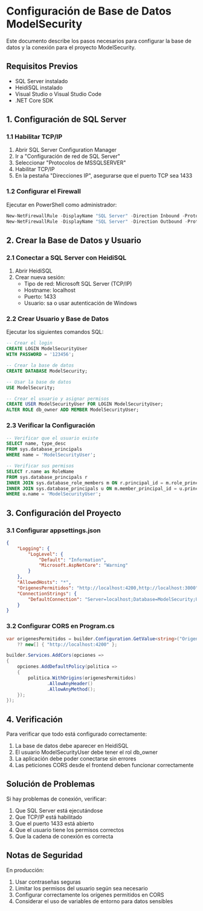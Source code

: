 # Configuración de Base de Datos ModelSecurity

Este documento describe los pasos necesarios para configurar la base de datos y la conexión para el proyecto ModelSecurity.

## Requisitos Previos

- SQL Server instalado
- HeidiSQL instalado
- Visual Studio o Visual Studio Code
- .NET Core SDK

## 1. Configuración de SQL Server

### 1.1 Habilitar TCP/IP
1. Abrir SQL Server Configuration Manager
2. Ir a "Configuración de red de SQL Server"
3. Seleccionar "Protocolos de MSSQLSERVER"
4. Habilitar TCP/IP
5. En la pestaña "Direcciones IP", asegurarse que el puerto TCP sea 1433

### 1.2 Configurar el Firewall
Ejecutar en PowerShell como administrador:
```powershell
New-NetFirewallRule -DisplayName "SQL Server" -Direction Inbound -Protocol TCP -LocalPort 1433 -Action Allow
New-NetFirewallRule -DisplayName "SQL Server" -Direction Outbound -Protocol TCP -LocalPort 1433 -Action Allow
```

## 2. Crear la Base de Datos y Usuario

### 2.1 Conectar a SQL Server con HeidiSQL
1. Abrir HeidiSQL
2. Crear nueva sesión:
   - Tipo de red: Microsoft SQL Server (TCP/IP)
   - Hostname: localhost
   - Puerto: 1433
   - Usuario: sa o usar autenticación de Windows

### 2.2 Crear Usuario y Base de Datos
Ejecutar los siguientes comandos SQL:
```sql
-- Crear el login
CREATE LOGIN ModelSecurityUser 
WITH PASSWORD = '123456';

-- Crear la base de datos
CREATE DATABASE ModelSecurity;

-- Usar la base de datos
USE ModelSecurity;

-- Crear el usuario y asignar permisos
CREATE USER ModelSecurityUser FOR LOGIN ModelSecurityUser;
ALTER ROLE db_owner ADD MEMBER ModelSecurityUser;
```

### 2.3 Verificar la Configuración
```sql
-- Verificar que el usuario existe
SELECT name, type_desc 
FROM sys.database_principals 
WHERE name = 'ModelSecurityUser';

-- Verificar sus permisos
SELECT r.name as RoleName
FROM sys.database_principals r
INNER JOIN sys.database_role_members m ON r.principal_id = m.role_principal_id
INNER JOIN sys.database_principals u ON m.member_principal_id = u.principal_id
WHERE u.name = 'ModelSecurityUser';
```

## 3. Configuración del Proyecto

### 3.1 Configurar appsettings.json
```json
{
    "Logging": {
        "LogLevel": {
            "Default": "Information",
            "Microsoft.AspNetCore": "Warning"
        }
    },
    "AllowedHosts": "*",
    "OrigenesPermitidos": "http://localhost:4200,http://localhost:3000",
    "ConnectionStrings": {
        "DefaultConnection": "Server=localhost;Database=ModelSecurity;User=ModelSecurityUser;Password=123456;TrustServerCertificate=True;MultipleActiveResultSets=true"
    }
}
```

### 3.2 Configurar CORS en Program.cs
```csharp
var origenesPermitidos = builder.Configuration.GetValue<string>("OrigenesPermitidos")?.Split(',') 
    ?? new[] { "http://localhost:4200" };

builder.Services.AddCors(opciones =>
{
    opciones.AddDefaultPolicy(politica =>
    {
        politica.WithOrigins(origenesPermitidos)
               .AllowAnyHeader()
               .AllowAnyMethod();
    });
});
```

## 4. Verificación

Para verificar que todo está configurado correctamente:

1. La base de datos debe aparecer en HeidiSQL
2. El usuario ModelSecurityUser debe tener el rol db_owner
3. La aplicación debe poder conectarse sin errores
4. Las peticiones CORS desde el frontend deben funcionar correctamente

## Solución de Problemas

Si hay problemas de conexión, verificar:
1. Que SQL Server está ejecutándose
2. Que TCP/IP está habilitado
3. Que el puerto 1433 está abierto
4. Que el usuario tiene los permisos correctos
5. Que la cadena de conexión es correcta

## Notas de Seguridad

En producción:
1. Usar contraseñas seguras
2. Limitar los permisos del usuario según sea necesario
3. Configurar correctamente los orígenes permitidos en CORS
4. Considerar el uso de variables de entorno para datos sensibles